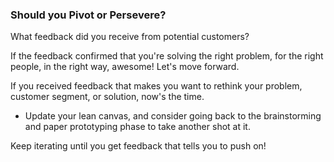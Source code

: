 ### Should you Pivot or Persevere?

What feedback did you receive from potential customers? 

If the feedback confirmed that you're solving the right problem, for the right people, in the right way, awesome! Let's move forward.

If you received feedback that makes you want to rethink your problem, customer segment, or solution, now's the time. 

- Update your lean canvas, and consider going back to the brainstorming and paper prototyping phase to take another shot at it.

Keep iterating until you get feedback that tells you to push on!
